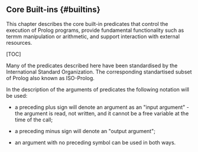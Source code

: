 
## Core Built-ins {#builtins}

This chapter describes the core built-in predicates  that control the execution of
Prolog programs, provide fundamental functionality such as termm manipulation or arithmetic, and support interaction with external
resources.

[TOC]

Many of the predicates described here have been standardised by the International Standard Organization.
 The corresponding standartised subset of Prolog also known as ISO-Prolog.    

In the description of the arguments of predicates the following
notation will be used:

+ a preceding plus sign will denote an argument as an "input argument" - the argument is read, not written, and it cannot be a free variable at the time of the call;

+ a preceding minus sign will denote an "output argument";

+ an argument with no preceding symbol can be used in both ways.


